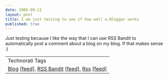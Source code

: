 ```yaml
---
date: 2005-09-11
layout: post
title: I am just testing to see if how well w.Bloggar works
published: true
---
```

Just testing because I like the way that I can use RSS Bandit to automatically post a comment about a blog on my blog.  If that makes sense :)<p /><table class="TechnoratiHead TagHeader">
<tr><td>Technorati Tags</td></tr>
<tr class="Technorati"><td>
<a href="http://www.technorati.com/tag/Blog" class="Tag" rel="tag">Blog</a> <a href="http://feeds.technorati.com/feed/posts/tag/Blog" class="Tag">[feed]</a>, <a href="http://www.technorati.com/tag/RSS%20Bandit" class="Tag" rel="tag">RSS Bandit</a> <a href="http://feeds.technorati.com/feed/posts/tag/RSS%20Bandit" class="Tag">[feed]</a>, <a href="http://www.technorati.com/tag/Rss" class="Tag" rel="tag">Rss</a> <a href="http://feeds.technorati.com/feed/posts/tag/Rss" class="Tag">[feed]</a>
</td></tr>
</table><div class="blogger-post-footer"><img class="posterous_download_image" src="https://blogger.googleusercontent.com/tracker/8109338-112647556920354220?l=www.kinlan.co.uk%2Findex.html" height="1" alt="" width="1" /></div>

